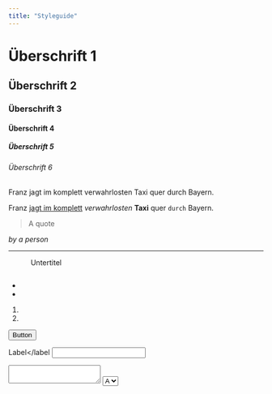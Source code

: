 ```yaml
---
title: "Styleguide"
---
```


<h1>Überschrift 1</h1>
<h2>Überschrift 2</h2>
<h3>Überschrift 3</h3>
<h4>Überschrift 4</h4>
<h5>Überschrift 5</h5>
<h6>Überschrift 6</h6>

<p>Franz jagt im komplett verwahrlosten Taxi quer durch Bayern.</p>

<p>Franz <a href="#">jagt im komplett</a> <em>verwahrlosten</em> <strong>Taxi</strong> quer <code>durch</code> Bayern.</p>

<blockquote cite="where is it from">
A quote
</blockquote>
<cite>by a person</cite>

<hr>

<figure>
    <img src="" alt="">
    <figcation>Untertitel</figcaption>
</figure>

<pre></pre>

<ul>
    <li></li>
    <li></li>
</ul>

<ol>
    <li></li>
    <li></li>
</ol>

<dl>
    <dt></dt>
    <dd></dd>
    <dt></dt>
    <dd></dd>
</dl>

<button>Button</button>

<label>Label</label
<input>
<textarea></textarea>
<select>
    <option>A</option>
    <option>B</option>
</select>
